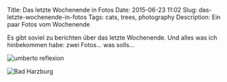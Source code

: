 Title: Das letzte Wochenende in Fotos
Date: 2015-06-23 11:02
Slug: das-letzte-wochenende-in-fotos
Tags: cats, trees, photography
Description: Ein paar Fotos vom Wochenende


Es gibt soviel zu berichten über das letzte Wochenende. Und alles was ich hinbekommen habe: zwei Fotos... was solls...

![umberto reflexion]({static}/images/18873146680_04f241e280_b.jpg)

![Bad Harzburg]({static}/images/18874685999_a45fdf9f94_b.jpg)

